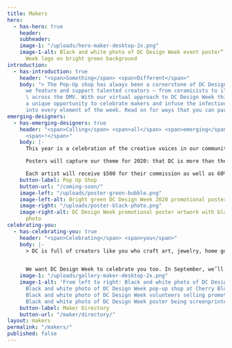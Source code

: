 ```yaml
---
title: Makers
hero:
  - has-hero: true
    header: 
    subheader: 
    image-1: "/uploads/hero-maker-desktop-2x.png"
    image-1-alt: Black and white photo of DC Design Week event poster” & “DC Design
      Week logo on bright green background
introduction:
  - has-introduction: true
    header: "<span>Something</span> <span>Different</span>"
    body: "> The Pop-Up shop has always been a cornerstone of DC Design Week. It’s how
      we feature and support talented creators – from ceramicists to illustrators –
      \ across the DMV. With our virtual approach to DC Design Week this year comes
      a unique opportunity to celebrate makers and infuse the infectious DIY energy
      into every element of the week. Read on for ways that you can participate!"
emerging-designers:
  - has-emerging-designers: true
    header: "<span>Calling</span> <span>all</span> <span>emerging</span> <span>artists</span>
      <span>!</span>"
    body: |-
      This year is a celebration of the creative voices in our community. We’re putting our money where our mouth is and commissioning custom poster designs from up to five emerging designers from the DMV. These 11x17" posters will be printed and available for sale (along with our DCDW 2020 merch!) at an online shop hosted by [Cherry Blossom Creative <i class="fas fa-external-link-square-alt"></i>](https://www.cherryblossomworkshop.com/){:target="_blank" rel="noopener nofollow"}.

      Posters will capture our theme for 2020: that DC is more than the politics we’re known for — that we know our home city and region to be more diverse, vibrant, and innovative than people could possibly imagine.

      Each artist will receive $500 for their commission as well as 60% of all proceeds from sales of their design. Artists will be selected by a committee of established artists — [Dany Green <i class="fas fa-external-link-square-alt"></i>](http://www.danygreen.com/){:target="_blank" rel="noopener nofollow"}, [Sonia Jones <i class="fas fa-external-link-square-alt"></i>](http://soniajonestheartist.com/){:target="_blank" rel="noopener nofollow"}, [Jodi Kostelnik <i class="fas fa-external-link-square-alt"></i>](https://theneighborgoods.com/){:target="_blank" rel="noopener nofollow"}, [Josue Martinez <i class="fas fa-external-link-square-alt"></i>](https://corintogallery.com/){:target="_blank" rel="noopener nofollow"}, and [Torie Partridge <i class="fas fa-external-link-square-alt"></i>](https://www.cherryblossomworkshop.com/){:target="_blank" rel="noopener nofollow"}.
    button-label: Pop Up Shop
    button-url: "/coming-soon/"
    image-left: "/uploads/poster-green-bubble.png"
    image-left-alt: Bright green DC Design Week 2020 promotional poster artwork
    image-right: "/uploads/poster-black-photo.png"
    image-right-alt: DC Design Week promotional poster artwork with black and white
      photo
celebrating-you:
  - has-celebrating-you: true
    header: "<span>Celebrating</span> <span>you</span>"
    body: |-
      > DC is full of creators like you who craft art, jewelry, home goods, ceramics, furniture, chocolate, cakes, stationery, leather goods, clothing, buttons, and more. Whether you do this for a living, as a side hustle, or as a hobby, we see you. We’re thrilled you’re part of the creative energy in the DMV.


      We want DC Design Week to celebrate you too. In September, we’ll be launching a directory of makers to help folks in our region (and around the world?!) find awesome people doing awesome things. Whether you have an online shop or brick-and-mortar, we want to show the world the amazing things you make.
    image-1: "/uploads/gallery-maker-desktop-2x.png"
    image-1-alt: 'From left to right: Black and white photo of DC Design Week buttons,
      Black and white photo of DC Design Week pop-up shop at Cherry Blossom Creative,
      Black and white photo of DC Design Week volunteers selling promotional posters,
      Black and white photo of DC Design Week poster being screenprinted'
    button-label: Maker Directory
    button-url: "/maker/directory/"
layout: makers
permalink: "/makers/"
published: false
---
```


